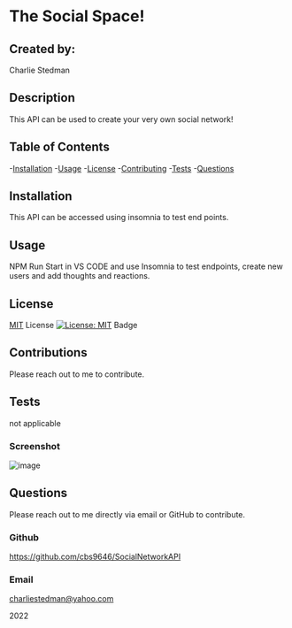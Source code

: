 # The Social Space!

  ## Created by:

Charlie Stedman
  
  ## Description
  
This API can be used to create your very own social network! 
  
  ## Table of Contents
  
  -[Installation](#installation)
  -[Usage](#userInteraction)
  -[License](#license)
  -[Contributing](#contribute)
  -[Tests](#testing)
  -[Questions](#additionalQuestions)
 
  ## Installation

This API can be accessed using insomnia to test end points. 

  ## Usage
  
NPM Run Start in VS CODE and use Insomnia to test endpoints, create new users and add thoughts and reactions.

  ## License

[MIT](https://opensource.org/licenses/MIT) License
[![License: MIT](https://img.shields.io/badge/License-MIT-yelloe.svg)](https://opensource.org/licenses/MIT) Badge

  ## Contributions
  
Please reach out to me to contribute.

  ## Tests

not applicable
  ### Screenshot
  
![image](https://user-images.githubusercontent.com/9369467/151815806-9d4e44cc-9c55-4699-897b-90e9af7ee406.png)

  ## Questions

Please reach out to me directly via email or GitHub to contribute.

  ### Github
  
  https://github.com/cbs9646/SocialNetworkAPI

  ### Email
  

charliestedman@yahoo.com
   

2022
